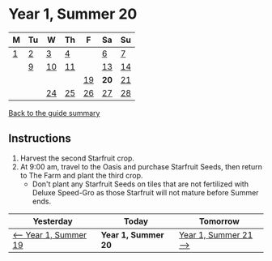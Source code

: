 # Year 1, Summer 20

| M                          | Tu                        | W                         | Th                        | F                         | Sa                        | Su                        |
| -------------------------- | ------------------------- | ------------------------- | ------------------------- |-------------------------- | ------------------------- | ------------------------- |
| [1](year-1-summer-1.md)    | [2](year-1-summer-2.md)   | [3](year-1-summer-3.md)   | [4](year-1-summer-4.md)   |                           | [6](year-1-summer-6.md)   | [7](year-1-summer-7.md)   |
|                            | [9](year-1-summer-9.md)   | [10](year-1-summer-10.md) | [11](year-1-summer-11.md) |                           | [13](year-1-summer-13.md) | [14](year-1-summer-14.md) |
|                            |                           |                           |                           | [19](year-1-summer-19.md) | **20**                    | [21](year-1-summer-21.md) |
|                            |                           | [24](year-1-summer-24.md) | [25](year-1-summer-25.md) | [26](year-1-summer-26.md) | [27](year-1-summer-27.md) | [28](year-1-summer-28.md) |

[Back to the guide summary](readme.md)

## Instructions

1. Harvest the second Starfruit crop.
2. At 9:00 am, travel to the Oasis and purchase Starfruit Seeds, then return to The Farm and plant the third crop.
   - Don't plant any Starfruit Seeds on tiles that are not fertilized with Deluxe Speed-Gro as those Starfruit will not mature before Summer ends.

| Yesterday                                   | Today                 | Tomorrow                                    |
| ------------------------------------------- | --------------------- | ------------------------------------------- |
| [⟵ Year 1, Summer 19](year-1-summer-19.md) | **Year 1, Summer 20** | [Year 1, Summer 21 ⟶](year-1-summer-21.md) |
